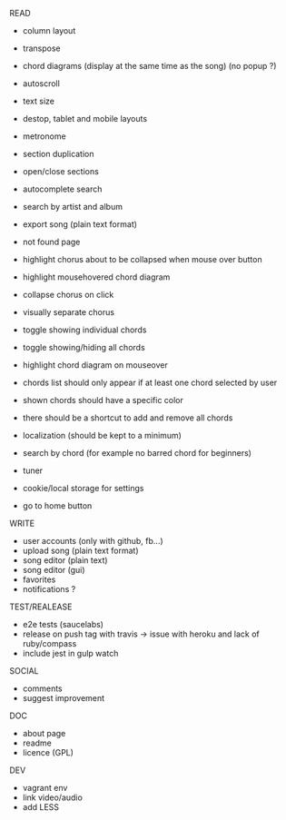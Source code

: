 READ
- column layout
- transpose
- chord diagrams (display at the same time as the song) (no popup ?)
- autoscroll
- text size
- destop, tablet and mobile layouts
- metronome
- section duplication
- open/close sections

- autocomplete search
- search by artist and album
- export song (plain text format)
- not found page
- highlight chorus about to be collapsed when mouse over button
- highlight mousehovered chord diagram
- collapse chorus on click
- visually separate chorus
- toggle showing individual chords
- toggle showing/hiding all chords
- highlight chord diagram on mouseover
- chords list should only appear if at least one chord
selected by user
- shown chords should have a specific color
- there should be a shortcut to add and remove all chords

- localization (should be kept to a minimum)
- search by chord (for example no barred chord for beginners)
- tuner
- cookie/local storage for settings
- go to home button

WRITE
- user accounts (only with github, fb...)
- upload song (plain text format)
- song editor (plain text)
- song editor (gui)
- favorites
- notifications ?

TEST/REALEASE
- e2e tests (saucelabs)
- release on push tag with travis -> issue with heroku and lack of ruby/compass
- include jest in gulp watch

SOCIAL
- comments
- suggest improvement

DOC
- about page
- readme
- licence (GPL)

DEV
- vagrant env
- link video/audio
- add LESS
